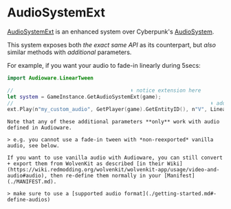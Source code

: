 # AudioSystemExt

[AudioSystemExt](../../audioware/reds/Ext.reds) is an enhanced system over Cyberpunk's [AudioSystem](https://nativedb.red4ext.com/AudioSystem).

This system exposes both *the exact same API* as its counterpart, but *also* similar methods with *additional* parameters.

For example, if you want your audio to fade-in linearly during 5secs:

```swift
import Audioware.LinearTween

//                                      ⬇️ notice extension here
let system = GameInstance.GetAudioSystemExt(game);
//                                                                ⬇️ additional parameter
ext.Play(n"my_custom_audio", GetPlayer(game).GetEntityID(), n"V", LinearTween.Immediate(5.));
```

```admonish warning
Note that any of these additional parameters **only** work with audio defined in Audioware.

> e.g. you cannot use a fade-in tween with *non-reexported* vanilla audio, see below.
```

```admonish tip
If you want to use vanilla audio with Audioware, you can still convert + export them from WolvenKit as described [in their Wiki](https://wiki.redmodding.org/wolvenkit/wolvenkit-app/usage/video-and-audio#audio), then re-define them normally in your [Manifest](./MANIFEST.md).

> make sure to use a [supported audio format](./getting-started.md#-define-audios)
```
